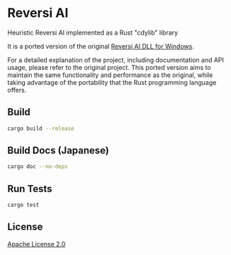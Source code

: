 # Reversi AI

Heuristic Reversi AI implemented as a Rust "cdylib" library

It is a ported version of the original [Reversi AI DLL for Windows](https://github.com/curegit/reversi-ai-dll).

For a detailed explanation of the project, including documentation and API usage, please refer to the original project. This ported version aims to maintain the same functionality and performance as the original, while taking advantage of the portability that the Rust programming language offers.

## Build

```sh
cargo build --release
```

## Build Docs (Japanese)

```sh
cargo doc --no-deps
```

## Run Tests

```sh
cargo test
```

## License

[Apache License 2.0](LICENSE)
